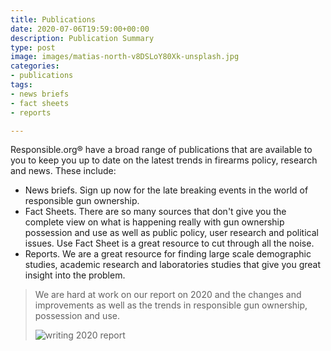 ```yaml
---
title: Publications
date: 2020-07-06T19:59:00+00:00
description: Publication Summary
type: post
image: images/matias-north-v8DSLoY80Xk-unsplash.jpg
categories:
- publications
tags:
- news briefs
- fact sheets
- reports

---
```

Responsible.org&reg; have a broad range of publications that are available to
you to keep you up to date on the latest trends in firearms policy, research
and news. These include:

- News briefs. Sign up now for the late breaking events in the world of
    responsible gun ownership.
- Fact Sheets. There are so many sources that don't give you the complete view
    on what is happening really with gun ownership possession and use as well
    as public policy, user research and political issues. Use Fact Sheet is a
    great resource to cut through all the noise.
- Reports. We are a great resource for finding large scale demographic studies,
    academic research and laboratories studies that give you great insight into
    the problem.

> We are hard at work on our report on 2020 and the changes and improvements
> as well as the trends in responsible gun ownership, possession and use.
>
> ![writing 2020 report](../images/gabrielle-henderson-HJckKnwCXxQ-unsplash.jpg)
